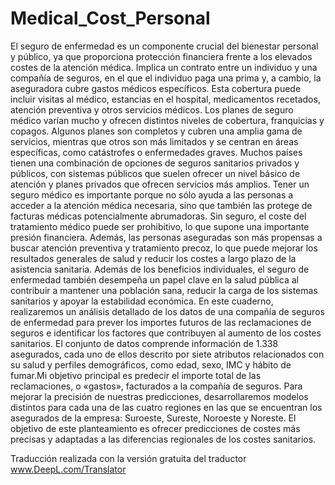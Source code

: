 # Medical_Cost_Personal

El seguro de enfermedad es un componente crucial del bienestar personal y público, ya que proporciona protección financiera frente a los elevados costes de la atención médica. Implica un contrato entre un individuo y una compañía de seguros, en el que el individuo paga una prima y, a cambio, la aseguradora cubre gastos médicos específicos. Esta cobertura puede incluir visitas al médico, estancias en el hospital, medicamentos recetados, atención preventiva y otros servicios médicos.
Los planes de seguro médico varían mucho y ofrecen distintos niveles de cobertura, franquicias y copagos. Algunos planes son completos y cubren una amplia gama de servicios, mientras que otros son más limitados y se centran en áreas específicas, como catástrofes o enfermedades graves. Muchos países tienen una combinación de opciones de seguros sanitarios privados y públicos, con sistemas públicos que suelen ofrecer un nivel básico de atención y planes privados que ofrecen servicios más amplios.
Tener un seguro médico es importante porque no sólo ayuda a las personas a acceder a la atención médica necesaria, sino que también las protege de facturas médicas potencialmente abrumadoras. Sin seguro, el coste del tratamiento médico puede ser prohibitivo, lo que supone una importante presión financiera. Además, las personas aseguradas son más propensas a buscar atención preventiva y tratamiento precoz, lo que puede mejorar los resultados generales de salud y reducir los costes a largo plazo de la asistencia sanitaria.
Además de los beneficios individuales, el seguro de enfermedad también desempeña un papel clave en la salud pública al contribuir a mantener una población sana, reducir la carga de los sistemas sanitarios y apoyar la estabilidad económica.
En este cuaderno, realizaremos un análisis detallado de los datos de una compañía de seguros de enfermedad para prever los importes futuros de las reclamaciones de seguros e identificar los factores que contribuyen al aumento de los costes sanitarios. El conjunto de datos comprende información de 1.338 asegurados, cada uno de ellos descrito por siete atributos relacionados con su salud y perfiles demográficos, como edad, sexo, IMC y hábito de fumar.Mi objetivo principal es predecir el importe total de las reclamaciones, o «gastos», facturados a la compañía de seguros. Para mejorar la precisión de nuestras predicciones, desarrollaremos modelos distintos para cada una de las cuatro regiones en las que se encuentran los asegurados de la empresa: Suroeste, Sureste, Noroeste y Noreste. El objetivo de este planteamiento es ofrecer predicciones de costes más precisas y adaptadas a las diferencias regionales de los costes sanitarios.

Traducción realizada con la versión gratuita del traductor www.DeepL.com/Translator
